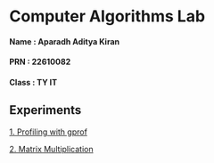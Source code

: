 # Computer Algorithms Lab

#### Name : Aparadh Aditya Kiran
#### PRN : 22610082
#### Class : TY IT 


## Experiments

[1. Profiling with gprof](https://github.com/Computer-Algorithm-Lab-24-25-TY-IT/22610082-Aparadh-Aditya-Kiran/blob/main/Exp1/)

[2. Matrix Multiplication](Algorithm-Lab-24-25-TY-IT/22610082-Aparadh-Aditya-Kiran/blob/main/Exp2)